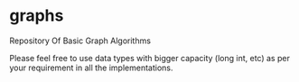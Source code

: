 # graphs
Repository Of Basic Graph Algorithms

Please feel free to use data types with bigger capacity (long int, etc) as per your requirement in all the implementations.
